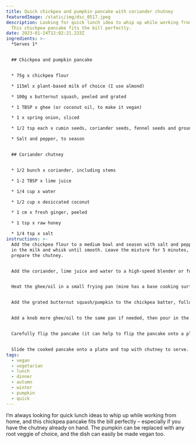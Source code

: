 ```yaml
---
title: Quick chickpea and pumpkin pancake with coriander chutney
featuredImage: /static/img/dsc_0517.jpeg
description: Looking for quick lunch idea to whip up while working from home?
  This chickpea pancake fits the bill perfectly.
date: 2023-01-24T12:02:21.233Z
ingredients: >-
  *Serves 1*


  ## Chickpea and pumpkin pancake 


  * 75g x chickpea flour 

  * 115ml x plant-based milk of choice (I use almond) 

  * 100g x butternut squash, peeled and grated 

  * 1 TBSP x ghee (or coconut oil, to make it vegan) 

  * 1 x spring onion, sliced 

  * 1/2 tsp each x cumin seeds, coriander seeds, fennel seeds and ground turmeric 

  * Salt and pepper, to season 


  ## Coriander chutney 


  * 1/2 bunch x coriander, including stems

  * 1-2 TBSP x lime juice 

  * 1/4 cup x water

  * 1/2 cup x desiccated coconut 

  * 1 cm x fresh ginger, peeled 

  * 1 tsp x raw honey 

  * 1/4 tsp x salt
instructions: >-
  Add the chickpea flour to a medium bowl and season with salt and pepper. Pour
  in the milk and whisk until smooth. Leave the mixture for 5 minutes, while you
  prepare the chutney. 


  Add the coriander, lime juice and water to a high-speed blender or food processor and blend until the coriander stalks have shred into smaller pieces. You might have to scrape the sides of the blender/processor a few times as you go. Add the remaining ingredients and blend into a paste, again scraping down the sides a few times along the way. Add some more water if the chutney is too dry and crumbly. (Whatever chutney you don’t use for this dish can be stored in a sealed jar in the fridge for up to 3 days.)


  Heat the ghee/oil in a small frying pan (mine has a base cooking surface of around 19 cm) over a medium heat. Cook the spring onion until soft, then add the spices and cook for a few minutes until lightly toasted and fragrant. 


  Add the grated butternut squash/pumpkin to the chickpea batter, followed by the mixture of oil, onion and spices. Stir until combined. 


  Add a knob more ghee/oil to the same pan if needed, then pour in the batter, smoothing it down with a wooden spoon as you go. Cook over a medium heat for 5 minutes, until the sides are browning and the top of the mixture is starting to set. Lower the heat if the bottom surface is browning too quickly and the top hasn’t yet set.


  Carefully flip the pancake (it can help to flip the pancake onto a plate first and then slide it back into the pan if your pancake is larger) and cook for a further 5 minutes on the other side. 


  Slide the cooked pancake onto a plate and top with chutney to serve.
tags:
  - vegan
  - vegetarian
  - lunch
  - dinner
  - autumn
  - winter
  - pumpkin
  - quick
---
```

I’m always looking for quick lunch ideas to whip up while working from home, and this chickpea pancake fits the bill perfectly – especially if you have the chutney already on hand. The pumpkin can be replaced with any root veggie of choice, and the dish can easily be made vegan too.